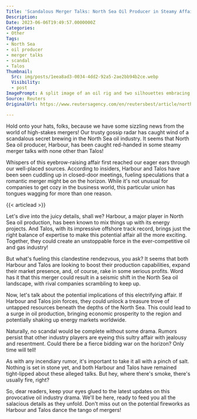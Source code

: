 ```yaml
---
Title: 'Scandalous Merger Talks: North Sea Oil Producer in Steamy Affair with Talos!'
Description: 
Date: 2023-06-06T19:49:57.0000000Z
Categories:
- Other
Tags:
- North Sea
- oil producer
- merger talks
- scandal
- Talos
Thumbnail:
  Src: img/posts/1eea8ad3-0034-4dd2-92a5-2ae2bb94b2ce.webp
  Visibility:
  - post
ImagePrompt: A split image of an oil rig and two silhouettes embracing in a passionate embrace, symbolizing the scandalous merger talks between Harbour and Talos in the North Sea oil industry.
Source: Reuters
OriginalUrl: https://www.reutersagency.com/en/reutersbest/article/north-sea-oil-producer-harbour-in-merger-talks-with-talos/

---
```

Hold onto your hats, folks, because we have some sizzling news from the world of high-stakes mergers! Our trusty gossip radar has caught wind of a scandalous secret brewing in the North Sea oil industry. It seems that North Sea oil producer, Harbour, has been caught red-handed in some steamy merger talks with none other than Talos!

Whispers of this eyebrow-raising affair first reached our eager ears through our well-placed sources. According to insiders, Harbour and Talos have been seen cuddling up in closed-door meetings, fueling speculations that a romantic merger might be on the horizon. While it's not unusual for companies to get cozy in the business world, this particular union has tongues wagging for more than one reason.

{{< articlead >}}

Let's dive into the juicy details, shall we? Harbour, a major player in North Sea oil production, has been known to mix things up with its energy projects. And Talos, with its impressive offshore track record, brings just the right balance of expertise to make this potential affair all the more exciting. Together, they could create an unstoppable force in the ever-competitive oil and gas industry!

But what's fueling this clandestine rendezvous, you ask? It seems that both Harbour and Talos are looking to boost their production capabilities, expand their market presence, and, of course, rake in some serious profits. Word has it that this merger could result in a seismic shift in the North Sea oil landscape, with rival companies scrambling to keep up.

Now, let's talk about the potential implications of this electrifying affair. If Harbour and Talos join forces, they could unlock a treasure trove of untapped resources beneath the depths of the North Sea. This could lead to a surge in oil production, bringing economic prosperity to the region and potentially shaking up energy markets worldwide.

Naturally, no scandal would be complete without some drama. Rumors persist that other industry players are eyeing this sultry affair with jealousy and resentment. Could there be a fierce bidding war on the horizon? Only time will tell!

As with any incendiary rumor, it's important to take it all with a pinch of salt. Nothing is set in stone yet, and both Harbour and Talos have remained tight-lipped about these alleged talks. But hey, where there's smoke, there's usually fire, right?

So, dear readers, keep your eyes glued to the latest updates on this provocative oil industry drama. We'll be here, ready to feed you all the salacious details as they unfold. Don't miss out on the potential fireworks as Harbour and Talos dance the tango of mergers!
